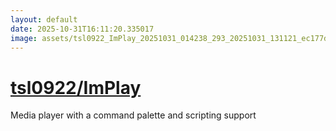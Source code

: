 ```yaml
---
layout: default
date: 2025-10-31T16:11:20.335017
image: assets/tsl0922_ImPlay_20251031_014238_293_20251031_131121_ec177d--20251031T150306318--cropped.png
---
```


# [tsl0922/ImPlay](https://github.com/tsl0922/ImPlay/)

Media player with a command palette and scripting support
